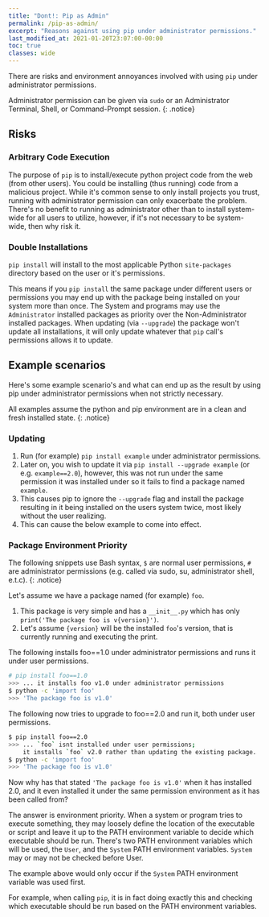 ```yaml
---
title: "Dont!: Pip as Admin"
permalink: /pip-as-admin/
excerpt: "Reasons against using pip under administrator permissions."
last_modified_at: 2021-01-20T23:07:00-00:00
toc: true
classes: wide
---
```


There are risks and environment annoyances involved with using `pip` under administrator permissions.

Administrator permission can be given via `sudo` or an Administrator Terminal, Shell, or Command-Prompt session.
{: .notice}

## Risks

### Arbitrary Code Execution

The purpose of `pip` is to install/execute python project code from the web (from other users). You could be installing (thus running) code from a malicious project.
While it's common sense to only install projects you trust, running with administrator permission can only exacerbate the problem. There's no benefit to running as administrator other
than to install system-wide for all users to utilize, however, if it's not necessary to be system-wide, then why risk it.

### Double Installations

`pip install` will install to the most applicable Python `site-packages` directory based on the user or it's permissions.

This means if you `pip install` the same package under different users or permissions you may end up with the package being installed on your system more than once.
The System and programs may use the `Administrator` installed packages as priority over the Non-Administrator installed packages.
When updating (via `--upgrade`) the package won't update all installations, it will only update whatever that `pip` call's permissions allows it to update.

## Example scenarios

Here's some example scenario's and what can end up as the result by using pip under administrator permissions when not strictly necessary.

All examples assume the python and pip environment are in a clean and fresh installed state.
{: .notice}

### Updating

1. Run (for example) `pip install example` under administrator permissions.
2. Later on, you wish to update it via `pip install --upgrade example` (or e.g. `example==2.0`), however, this was not run under the same permission it was installed under so it fails to find a package named `example`.
3. This causes pip to ignore the `--upgrade` flag and install the package resulting in it being installed on the users system twice, most likely without the user realizing.
4. This can cause the below example to come into effect.

### Package Environment Priority

The following snippets use Bash syntax, `$` are normal user permissions, `#` are administrator permissions (e.g. called via sudo, su, administrator shell, e.t.c).
{: .notice}

Let's assume we have a package named (for example) `foo`.

1. This package is very simple and has a `__init__.py` which has only `print('The package foo is v{version}')`.
2. Let's assume `{version}` will be the installed `foo`'s version, that is currently running and executing the print.

The following installs foo==1.0 under administrator permissions and runs it under user permissions.

```bash
# pip install foo==1.0
>>> ... it installs foo v1.0 under administrator permissions
$ python -c 'import foo'
>>> 'The package foo is v1.0'
```

The following now tries to upgrade to foo==2.0 and run it, both under user permissions.

```bash
$ pip install foo==2.0
>>> ... `foo` isnt installed under user permissions;
    it installs `foo` v2.0 rather than updating the existing package.
$ python -c 'import foo'
>>> 'The package foo is v1.0'
```

Now why has that stated `'The package foo is v1.0'` when it has installed 2.0, and it even installed it under the same permission environment as it has been called from?

The answer is environment priority. When a system or program tries to execute something, they may loosely define the location of the executable or script and leave it up to the PATH environment variable to decide which executable should be run.
There's two PATH environment variables which will be used, the `User`, and the `System` PATH environment variables. `System` may or may not be checked before User.

The example above would only occur if the `System` PATH environment variable was used first.

For example, when calling `pip`, it is in fact doing exactly this and checking which executable should be run based on the PATH environment variables.
